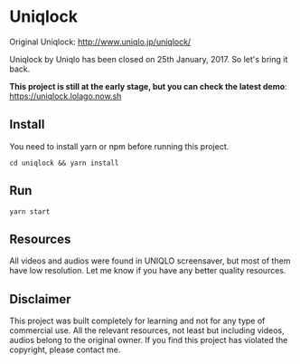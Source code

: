 # Uniqlock

Original Uniqlock: http://www.uniqlo.jp/uniqlock/

Uniqlock by Uniqlo has been closed on 25th January, 2017. So let's bring it back.

**This project is still at the early stage, but you can check the latest demo**: https://uniqlock.lolago.now.sh


## Install
You need to install yarn or npm before running this project.

```text
cd uniqlock && yarn install 
```

## Run
```test 
yarn start
```

## Resources
All videos and audios were found in UNIQLO screensaver, but most of them have low resolution. Let me know if you have any better quality resources.

## Disclaimer
This project was built completely for learning and not for any type of commercial use. All the relevant resources, not least but including videos, audios belong to the original owner. If you find this project has violated the copyright, please contact me.
 

